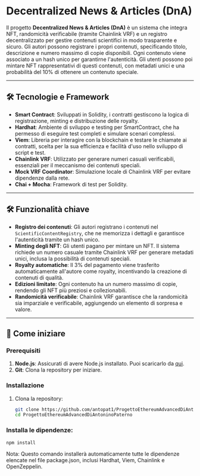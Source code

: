 # Decentralized News & Articles (DnA)


Il progetto **Decentralized News & Articles (DnA)** è un sistema che integra NFT, randomicità verificabile (tramite Chainlink VRF) e un registro decentralizzato per gestire contenuti scientifici in modo trasparente e sicuro. Gli autori possono registrare i propri contenuti, specificando titolo, descrizione e numero massimo di copie disponibili. Ogni contenuto viene associato a un hash unico per garantirne l'autenticità. Gli utenti possono poi mintare NFT rappresentativi di questi contenuti, con metadati unici e una probabilità del 10% di ottenere un contenuto speciale.

---

## 🛠 Tecnologie e Framework

- **Smart Contract**: Sviluppati in Solidity, i contratti gestiscono la logica di registrazione, minting e distribuzione delle royalty.
- **Hardhat**: Ambiente di sviluppo e testing per SmartContract, che ha permesso di eseguire test completi e simulare scenari complessi.
- **Viem**: Libreria per interagire con la blockchain e testare le chiamate ai contratti, scelta per la sua efficienza e facilità d'uso nello sviluppo di script e test.
- **Chainlink VRF**: Utilizzato per generare numeri casuali verificabili, essenziali per il meccanismo dei contenuti speciali.
- **Mock VRF Coordinator**: Simulazione locale di Chainlink VRF per evitare dipendenze dalla rete.
- **Chai + Mocha**: Framework di test per Solidity.

---

## 🛠 Funzionalità chiave

- **Registro dei contenuti**: Gli autori registrano i contenuti nel `ScientificContentRegistry`, che ne memorizza i dettagli e garantisce l'autenticità tramite un hash unico.
- **Minting degli NFT**: Gli utenti pagano per mintare un NFT. Il sistema richiede un numero casuale tramite Chainlink VRF per generare metadati unici, inclusa la possibilità di contenuti speciali.
- **Royalty automatiche**: Il 3% del pagamento viene trasferito automaticamente all'autore come royalty, incentivando la creazione di contenuti di qualità.
- **Edizioni limitate**: Ogni contenuto ha un numero massimo di copie, rendendo gli NFT più preziosi e collezionabili.
- **Randomicità verificabile**: Chainlink VRF garantisce che la randomicità sia imparziale e verificabile, aggiungendo un elemento di sorpresa e valore.

---

## 🚀 Come iniziare

### Prerequisiti

1. **Node.js**: Assicurati di avere Node.js installato. Puoi scaricarlo da [qui](https://nodejs.org/).
2. **Git**: Clona la repository per iniziare.

### Installazione

1. Clona la repository:

   ```bash
   git clone https://github.com/antopat1/ProgettoEthereumAdvancedDiAntoninoPaterno.git
   cd ProgettoEthereumAdvancedDiAntoninoPaterno
   ```

### Installa le dipendenze:
```bash
npm install
```

   Nota: Questo comando installerà automaticamente tutte le dipendenze elencate nel file package.json, inclusi Hardhat, Viem, Chainlink e OpenZeppelin.
